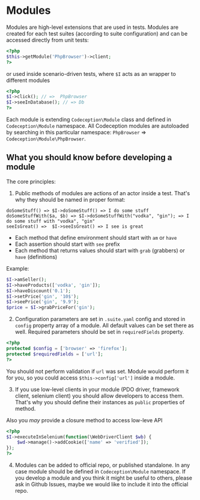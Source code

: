 # Modules

Modules are high-level extensions that are used in tests. Modules are created for each test suites (according to suite configuration) and can be accessed directly from unit tests:

```php
<?php
$this->getModule('PhpBrowser')->client;
?>
```

or used inside scenario-driven tests, where `$I` acts as an wrapper to different modules

```php
<?php
$I->click(); // =>  PhpBrowser
$I->seeInDatabase(); // => Db
?>
```

Each module is extending `Codeception\Module` class and defined in `Codeception\Module` namespace. All Codeception modules are autoloaded by searching in this particular namespace: `PhpBrowser` => `Codeception\Module\PhpBrowser`. 

## What you should know before developing a module

The core principles:

1. Public methods of modules are actions of an actor inside a test. That's why they should be named in proper format:


```
doSomeStuff() => $I->doSomeStuff() => I do some stuff 
doSomeStuffWith($a, $b) => $I->doSomeStuffWith("vodka", "gin"); => I do some stuff with "vodka", "gin"
seeIsGreat() =>  $I->seeIsGreat() => I see is great
```

* Each method that define environment should start with `am` or `have` 
* Each assertion should start with `see` prefix
* Each method that returns values should start with `grab` (grabbers) or `have` (definitions)

Example:

```php
$I->amSeller();
$I->haveProducts(['vodka', 'gin']);
$I->haveDiscount('0.1');
$I->setPrice('gin', '10$');
$I->seePrice('gin', '9.9');
$price = $I->grabPriceFor('gin');
```

2. Configuration parameters are set in `.suite.yaml` config and stored in `config` property array of a module. All default values can be set there as well. Required parameters should be set in `requiredFields` property. 

```php
<?php
protected $config = ['browser' => 'firefox'];
protected $requiredFields = ['url']; 
?>
```

You should not perform validation if `url` was set. Module would perform it for you, so you could access `$this->config['url']` inside a module.


3. If you use low-level clients in your module (PDO driver, framework client, selenium client) you should allow developers to access them. That's why you should define their instances as `public` properties of method.

Also you *may* provide a closure method to access low-leve API

```php
<?php
$I->executeInSelenium(function(\WebDriverClient $wb) {
    $wd->manage()->addCookie(['name' => 'verified']);
});
?>
```

4. Modules can be added to official repo, or published standalone. In any case module should be defined in `Codeception\Module` namespace. If you develop a module and you think it might be useful to others, please ask in Github Issues, maybe we would like to include it into the official repo.
